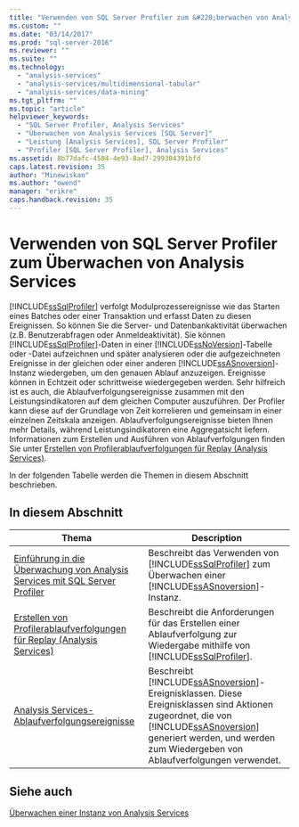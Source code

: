 ```yaml
---
title: "Verwenden von SQL Server Profiler zum &#220;berwachen von Analysis Services | Microsoft Docs"
ms.custom: ""
ms.date: "03/14/2017"
ms.prod: "sql-server-2016"
ms.reviewer: ""
ms.suite: ""
ms.technology: 
  - "analysis-services"
  - "analysis-services/multidimensional-tabular"
  - "analysis-services/data-mining"
ms.tgt_pltfrm: ""
ms.topic: "article"
helpviewer_keywords: 
  - "SQL Server Profiler, Analysis Services"
  - "Überwachen von Analysis Services [SQL Server]"
  - "Leistung [Analysis Services], SQL Server Profiler"
  - "Profiler [SQL Server Profiler], Analysis Services"
ms.assetid: 8b77dafc-4584-4e93-8ad7-299304391bfd
caps.latest.revision: 35
author: "Minewiskan"
ms.author: "owend"
manager: "erikre"
caps.handback.revision: 35
---
```

# Verwenden von SQL Server Profiler zum &#220;berwachen von Analysis Services
  [!INCLUDE[ssSqlProfiler](../../includes/sssqlprofiler-md.md)] verfolgt Modulprozessereignisse wie das Starten eines Batches oder einer Transaktion und erfasst Daten zu diesen Ereignissen. So können Sie die Server- und Datenbankaktivität überwachen (z.B. Benutzerabfragen oder Anmeldeaktivität). Sie können [!INCLUDE[ssSqlProfiler](../../includes/sssqlprofiler-md.md)]-Daten in einer [!INCLUDE[ssNoVersion](../../includes/ssnoversion-md.md)]-Tabelle oder -Datei aufzeichnen und später analysieren oder die aufgezeichneten Ereignisse in der gleichen oder einer anderen [!INCLUDE[ssASnoversion](../../includes/ssasnoversion-md.md)]-Instanz wiedergeben, um den genauen Ablauf anzuzeigen. Ereignisse können in Echtzeit oder schrittweise wiedergegeben werden. Sehr hilfreich ist es auch, die Ablaufverfolgungsereignisse zusammen mit den Leistungsindikatoren auf dem gleichen Computer auszuführen. Der Profiler kann diese auf der Grundlage von Zeit korrelieren und gemeinsam in einer einzelnen Zeitskala anzeigen. Ablaufverfolgungsereignisse bieten Ihnen mehr Details, während Leistungsindikatoren eine Aggregatsicht liefern. Informationen zum Erstellen und Ausführen von Ablaufverfolgungen finden Sie unter [Erstellen von Profilerablaufverfolgungen für Replay &#40;Analysis Services&#41;](../../analysis-services/instances/create-profiler-traces-for-replay-analysis-services.md).  
  
 In der folgenden Tabelle werden die Themen in diesem Abschnitt beschrieben.  
  
## In diesem Abschnitt  
  
|Thema|Description|  
|-----------|-----------------|  
|[Einführung in die Überwachung von Analysis Services mit SQL Server Profiler](../../analysis-services/instances/introduction-to-monitoring-analysis-services-with-sql-server-profiler.md)|Beschreibt das Verwenden von [!INCLUDE[ssSqlProfiler](../../includes/sssqlprofiler-md.md)] zum Überwachen einer [!INCLUDE[ssASnoversion](../../includes/ssasnoversion-md.md)]-Instanz.|  
|[Erstellen von Profilerablaufverfolgungen für Replay &#40;Analysis Services&#41;](../../analysis-services/instances/create-profiler-traces-for-replay-analysis-services.md)|Beschreibt die Anforderungen für das Erstellen einer Ablaufverfolgung zur Wiedergabe mithilfe von [!INCLUDE[ssSqlProfiler](../../includes/sssqlprofiler-md.md)].|  
|[Analysis Services-Ablaufverfolgungsereignisse](../../analysis-services/trace-events/analysis-services-trace-events.md)|Beschreibt [!INCLUDE[ssASnoversion](../../includes/ssasnoversion-md.md)]-Ereignisklassen. Diese Ereignisklassen sind Aktionen zugeordnet, die von [!INCLUDE[ssASnoversion](../../includes/ssasnoversion-md.md)] generiert werden, und werden zum Wiedergeben von Ablaufverfolgungen verwendet.|  
  
## Siehe auch  
 [Überwachen einer Instanz von Analysis Services](../../analysis-services/instances/monitor-an-analysis-services-instance.md)  
  
  